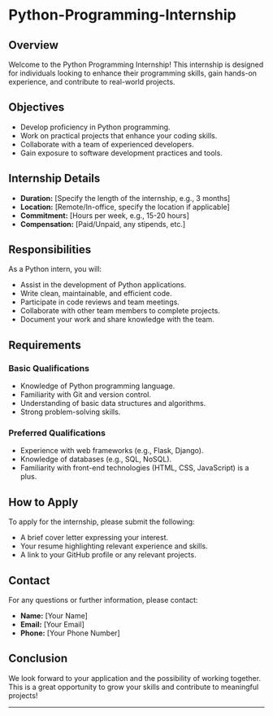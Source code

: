 ﻿# Python-Programming-Internship


## Overview

Welcome to the Python Programming Internship! This internship is designed for individuals looking to enhance their programming skills, gain hands-on experience, and contribute to real-world projects.

## Objectives

- Develop proficiency in Python programming.
- Work on practical projects that enhance your coding skills.
- Collaborate with a team of experienced developers.
- Gain exposure to software development practices and tools.

## Internship Details

- **Duration:** [Specify the length of the internship, e.g., 3 months]
- **Location:** [Remote/In-office, specify the location if applicable]
- **Commitment:** [Hours per week, e.g., 15-20 hours]
- **Compensation:** [Paid/Unpaid, any stipends, etc.]

## Responsibilities

As a Python intern, you will:

- Assist in the development of Python applications.
- Write clean, maintainable, and efficient code.
- Participate in code reviews and team meetings.
- Collaborate with other team members to complete projects.
- Document your work and share knowledge with the team.

## Requirements

### Basic Qualifications

- Knowledge of Python programming language.
- Familiarity with Git and version control.
- Understanding of basic data structures and algorithms.
- Strong problem-solving skills.

### Preferred Qualifications

- Experience with web frameworks (e.g., Flask, Django).
- Knowledge of databases (e.g., SQL, NoSQL).
- Familiarity with front-end technologies (HTML, CSS, JavaScript) is a plus.

## How to Apply

To apply for the internship, please submit the following:

- A brief cover letter expressing your interest.
- Your resume highlighting relevant experience and skills.
- A link to your GitHub profile or any relevant projects.

## Contact

For any questions or further information, please contact:

- **Name:** [Your Name]
- **Email:** [Your Email]
- **Phone:** [Your Phone Number]

## Conclusion

We look forward to your application and the possibility of working together. This is a great opportunity to grow your skills and contribute to meaningful projects!

---

